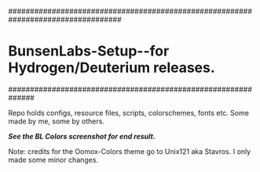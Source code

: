 ##################################################################################
# BunsenLabs-Setup--for Hydrogen/Deuterium releases.
##############################################################

Repo holds configs, resource files, scripts, colorschemes, fonts etc. Some made by me, some by others.

***See the BL Colors screenshot for end result.***

Note: credits for the Oomox-Colors theme go to Unix121 aka Stavros. I only made some minor changes.

